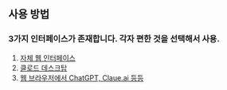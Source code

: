 
## 사용 방법

### 3가지 인터페이스가 존재합니다. 각자 편한 것을 선택해서 사용.  
  1. [자체 웹 인터페이스](web_interface.md)
  2. [클로드 데스크탑](claude_desktop.md)
  3. [웹 브라우저에서 ChatGPT, Claue.ai 등등](web_llm.md)

